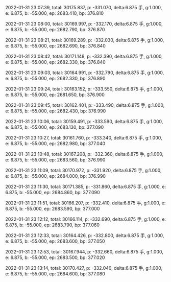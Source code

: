 2022-01-31 23:07:39, total: 30175.837, p: -331.070, delta:6.875 手, g:1.000, e: 6.875, b: -55.000, ep: 2683.410, bp: 376.810

2022-01-31 23:08:00, total: 30169.997, p: -332.170, delta:6.875 手, g:1.000, e: 6.875, b: -55.000, ep: 2682.790, bp: 376.870

2022-01-31 23:08:21, total: 30169.289, p: -332.030, delta:6.875 手, g:1.000, e: 6.875, b: -55.000, ep: 2682.690, bp: 376.840

2022-01-31 23:08:42, total: 30171.148, p: -332.390, delta:6.875 手, g:1.000, e: 6.875, b: -55.000, ep: 2682.330, bp: 376.840

2022-01-31 23:09:03, total: 30164.991, p: -332.790, delta:6.875 手, g:1.000, e: 6.875, b: -55.000, ep: 2682.330, bp: 376.890

2022-01-31 23:09:24, total: 30163.152, p: -333.550, delta:6.875 手, g:1.000, e: 6.875, b: -55.000, ep: 2681.650, bp: 376.900

2022-01-31 23:09:45, total: 30162.401, p: -333.490, delta:6.875 手, g:1.000, e: 6.875, b: -55.000, ep: 2682.430, bp: 376.990

2022-01-31 23:10:06, total: 30159.491, p: -333.590, delta:6.875 手, g:1.000, e: 6.875, b: -55.000, ep: 2683.130, bp: 377.090

2022-01-31 23:10:27, total: 30161.760, p: -333.340, delta:6.875 手, g:1.000, e: 6.875, b: -55.000, ep: 2682.980, bp: 377.040

2022-01-31 23:10:48, total: 30167.208, p: -332.360, delta:6.875 手, g:1.000, e: 6.875, b: -55.000, ep: 2683.560, bp: 376.990

2022-01-31 23:11:09, total: 30170.972, p: -331.920, delta:6.875 手, g:1.000, e: 6.875, b: -55.000, ep: 2684.000, bp: 376.990

2022-01-31 23:11:30, total: 30171.385, p: -331.860, delta:6.875 手, g:1.000, e: 6.875, b: -55.000, ep: 2684.860, bp: 377.090

2022-01-31 23:11:51, total: 30166.207, p: -332.410, delta:6.875 手, g:1.000, e: 6.875, b: -55.000, ep: 2683.590, bp: 377.000

2022-01-31 23:12:12, total: 30166.114, p: -332.690, delta:6.875 手, g:1.000, e: 6.875, b: -55.000, ep: 2683.790, bp: 377.060

2022-01-31 23:12:33, total: 30164.426, p: -332.800, delta:6.875 手, g:1.000, e: 6.875, b: -55.000, ep: 2683.600, bp: 377.050

2022-01-31 23:12:53, total: 30167.944, p: -332.660, delta:6.875 手, g:1.000, e: 6.875, b: -55.000, ep: 2683.500, bp: 377.020

2022-01-31 23:13:14, total: 30170.427, p: -332.040, delta:6.875 手, g:1.000, e: 6.875, b: -55.000, ep: 2684.600, bp: 377.080